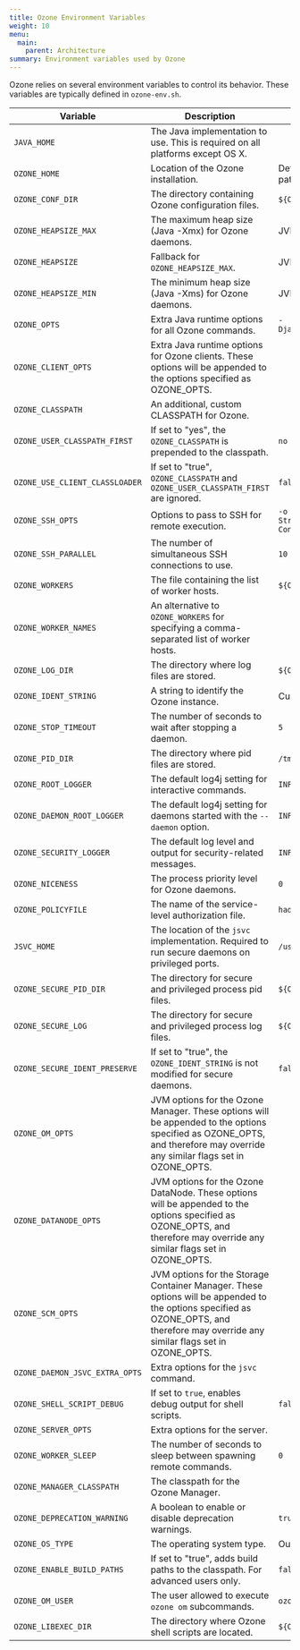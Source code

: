 ```yaml
---
title: Ozone Environment Variables
weight: 10
menu:
  main:
    parent: Architecture
summary: Environment variables used by Ozone
---
```

<!---
  Licensed to the Apache Software Foundation (ASF) under one or more
  contributor license agreements.  See the NOTICE file distributed with
  this work for additional information regarding copyright ownership.
  The ASF licenses this file to You under the Apache License, Version 2.0
  (the "License"); you may not use this file except in compliance with
  the License.  You may obtain a copy of the License at

      http://www.apache.org/licenses/LICENSE-2.0

  Unless required by applicable law or agreed to in writing, software
  distributed under the License is distributed on an "AS IS" BASIS,
  WITHOUT WARRANTIES OR CONDITIONS OF ANY KIND, either express or implied.
  See the License for the specific language governing permissions and
  limitations under the License.
-->

Ozone relies on several environment variables to control its behavior. These variables are typically defined in `ozone-env.sh`.

| Variable | Description | Default Value |
| --- | --- | --- |
| `JAVA_HOME` | The Java implementation to use. This is required on all platforms except OS X. | |
| `OZONE_HOME` | Location of the Ozone installation. | Determined by the execution path. |
| `OZONE_CONF_DIR` | The directory containing Ozone configuration files. | `${OZONE_HOME}/etc/hadoop` |
| `OZONE_HEAPSIZE_MAX` | The maximum heap size (Java -Xmx) for Ozone daemons. | JVM default |
| `OZONE_HEAPSIZE` | Fallback for `OZONE_HEAPSIZE_MAX`. | JVM default |
| `OZONE_HEAPSIZE_MIN` | The minimum heap size (Java -Xms) for Ozone daemons. | JVM default |
| `OZONE_OPTS` | Extra Java runtime options for all Ozone commands. | `-Djava.net.preferIPv4Stack=true` |
| `OZONE_CLIENT_OPTS` | Extra Java runtime options for Ozone clients. These options will be appended to the options specified as OZONE_OPTS. | |
| `OZONE_CLASSPATH` | An additional, custom CLASSPATH for Ozone. | |
| `OZONE_USER_CLASSPATH_FIRST` | If set to "yes", the `OZONE_CLASSPATH` is prepended to the classpath. | `no` |
| `OZONE_USE_CLIENT_CLASSLOADER` | If set to "true", `OZONE_CLASSPATH` and `OZONE_USER_CLASSPATH_FIRST` are ignored. | `false` |
| `OZONE_SSH_OPTS` | Options to pass to SSH for remote execution. | `-o BatchMode=yes -o StrictHostKeyChecking=no -o ConnectTimeout=10s` |
| `OZONE_SSH_PARALLEL` | The number of simultaneous SSH connections to use. | `10` |
| `OZONE_WORKERS` | The file containing the list of worker hosts. | `${OZONE_CONF_DIR}/workers` |
| `OZONE_WORKER_NAMES` | An alternative to `OZONE_WORKERS` for specifying a comma-separated list of worker hosts. | |
| `OZONE_LOG_DIR` | The directory where log files are stored. | `${OZONE_HOME}/logs` |
| `OZONE_IDENT_STRING` | A string to identify the Ozone instance. | Current user |
| `OZONE_STOP_TIMEOUT` | The number of seconds to wait after stopping a daemon. | `5` |
| `OZONE_PID_DIR` | The directory where pid files are stored. | `/tmp` |
| `OZONE_ROOT_LOGGER` | The default log4j setting for interactive commands. | `INFO,console` |
| `OZONE_DAEMON_ROOT_LOGGER` | The default log4j setting for daemons started with the `--daemon` option. | `INFO,RFA` |
| `OZONE_SECURITY_LOGGER` | The default log level and output for security-related messages. | `INFO,NullAppender` |
| `OZONE_NICENESS` | The process priority level for Ozone daemons. | `0` |
| `OZONE_POLICYFILE` | The name of the service-level authorization file. | `hadoop-policy.xml` |
| `JSVC_HOME` | The location of the `jsvc` implementation. Required to run secure daemons on privileged ports. | `/usr/bin` |
| `OZONE_SECURE_PID_DIR` | The directory for secure and privileged process pid files. | `${OZONE_PID_DIR}` |
| `OZONE_SECURE_LOG` | The directory for secure and privileged process log files. | `${OZONE_LOG_DIR}` |
| `OZONE_SECURE_IDENT_PRESERVE` | If set to "true", the `OZONE_IDENT_STRING` is not modified for secure daemons. | `false` |
| `OZONE_OM_OPTS` | JVM options for the Ozone Manager. These options will be appended to the options specified as OZONE_OPTS, and therefore may override any similar flags set in OZONE_OPTS. | |
| `OZONE_DATANODE_OPTS` | JVM options for the Ozone DataNode. These options will be appended to the options specified as OZONE_OPTS, and therefore may override any similar flags set in OZONE_OPTS. | |
| `OZONE_SCM_OPTS` | JVM options for the Storage Container Manager. These options will be appended to the options specified as OZONE_OPTS, and therefore may override any similar flags set in OZONE_OPTS. | |
| `OZONE_DAEMON_JSVC_EXTRA_OPTS` | Extra options for the `jsvc` command. | |
| `OZONE_SHELL_SCRIPT_DEBUG` | If set to `true`, enables debug output for shell scripts. | `false` |
| `OZONE_SERVER_OPTS` | Extra options for the server. | |
| `OZONE_WORKER_SLEEP` | The number of seconds to sleep between spawning remote commands. | `0` |
| `OZONE_MANAGER_CLASSPATH` | The classpath for the Ozone Manager. | |
| `OZONE_DEPRECATION_WARNING` | A boolean to enable or disable deprecation warnings. | `true` |
| `OZONE_OS_TYPE` | The operating system type. | Output of `uname -s` |
| `OZONE_ENABLE_BUILD_PATHS` | If set to "true", adds build paths to the classpath. For advanced users only. | `false` |
| `OZONE_OM_USER` | The user allowed to execute `ozone om` subcommands. | `ozone` |
| `OZONE_LIBEXEC_DIR` | The directory where Ozone shell scripts are located. | `${OZONE_HOME}/libexec` |
